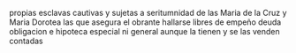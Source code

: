 propias esclavas cautivas y sujetas a seritumnidad de las Maria de la Cruz y Maria Dorotea las que asegura el obrante hallarse libres de empeño deuda obligacion e hipoteca especial ni general aunque la tienen y se las venden contadas